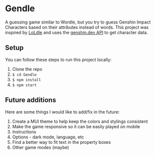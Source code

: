 # Gendle

A guessing game similar to Wordle, but you try to guess Genshin Impact Characters based on their attributes instead of words. This project was inspired by [LoLdle](https://loldle.net/) and uses the [genshin.dev API](https://github.com/genshindev/api) to get character data.

## Setup

You can follow these steps to run this project locally:

1. Clone the repo
2. `$ cd Gendle`
3. `$ npm install`
4. `$ npm start`

## Future additions

Here are some things I would like to add/fix in the future:

1. Create a MUI theme to help keep the colors and stylings consistent
2. Make the game responsive so it can be easily played on mobile
3. Instructions
4. Options - dark mode, language, etc
5. Find a better way to fit text in the property boxes
6. Other game modes (maybe)
